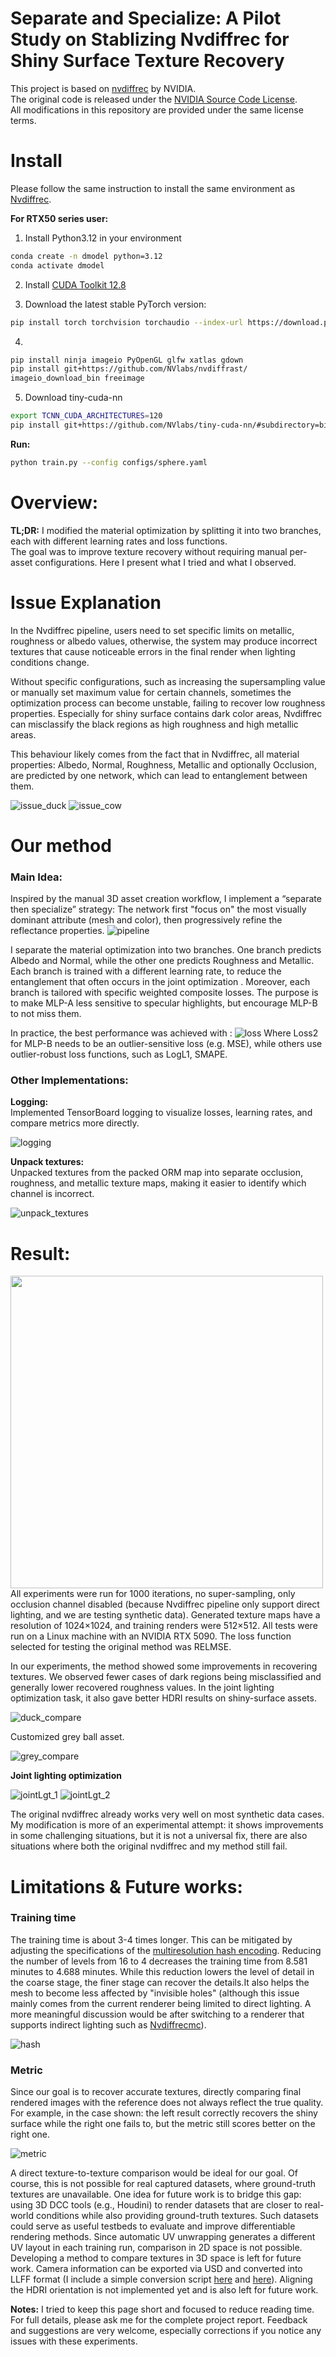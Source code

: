 # Separate and Specialize: A Pilot Study on Stablizing Nvdiffrec for Shiny Surface Texture Recovery 

This project is based on [nvdiffrec](https://github.com/NVlabs/nvdiffrec) by NVIDIA.  
The original code is released under the [NVIDIA Source Code License](https://github.com/NVlabs/nvdiffrec/blob/main/LICENSE.txt).  
All modifications in this repository are provided under the same license terms.

# Install

Please follow the same instruction to install the same environment as [Nvdiffrec](https://github.com/NVlabs/nvdiffrec).

**For RTX50 series user:**
1. Install Python3.12 in your environment
```bash
conda create -n dmodel python=3.12
conda activate dmodel
```
2. Install [CUDA Toolkit 12.8](https://developer.nvidia.com/cuda-12-8-0-download-archive)

3. Download the latest stable PyTorch version:
```bash
pip install torch torchvision torchaudio --index-url https://download.pytorch.org/whl/cu128
```

4. 
```bash
pip install ninja imageio PyOpenGL glfw xatlas gdown
pip install git+https://github.com/NVlabs/nvdiffrast/
imageio_download_bin freeimage
```
5. Download tiny-cuda-nn
```bash
export TCNN_CUDA_ARCHITECTURES=120
pip install git+https://github.com/NVlabs/tiny-cuda-nn/#subdirectory=bindings/torch
```

**Run:**
```bash
python train.py --config configs/sphere.yaml
```

# Overview:

**TL;DR:** 
I modified the material optimization by splitting it into two branches, each with different learning rates and loss functions.  
The goal was to improve texture recovery without requiring manual per-asset configurations. Here I present what I tried and what I observed.




# Issue Explanation

In the Nvdiffrec pipeline, users need to set specific limits on metallic, roughness or albedo values, otherwise, the system may produce incorrect textures that cause noticeable errors in the final render when lighting conditions change.

Without specific configurations, such as increasing the supersampling value or manually set maximum value for certain channels, sometimes the optimization process can become unstable, failing to recover low roughness properties. Especially for shiny surface contains dark color areas, Nvdiffrec can misclassify the black regions as high roughness and high metallic areas. 

This behaviour likely comes from the fact that in Nvdiffrec, all material properties: Albedo, Normal, Roughness, Metallic and optionally Occlusion, are predicted by one network, which can lead to entanglement between them.

![issue_duck](./images/issue_duck.jpg)
![issue_cow](./images/issue_cow.jpg)


# Our method
### Main Idea:
Inspired by the manual 3D asset creation workflow, I implement a “separate then specialize” strategy: The network first "focus on" the most visually dominant attribute (mesh and color), then progressively refine the reflectance properties.
![pipeline](./images/pipeline.jpg)

I separate the material optimization into two branches. One branch predicts Albedo and Normal, while the other one predicts Roughness and Metallic. Each branch is trained with a different learning rate, to reduce the entanglement that often occurs in the joint optimization . Moreover, each branch is tailored with specific weighted composite losses. The purpose is to make MLP-A less sensitive to specular highlights, but encourage MLP-B to not miss them.

In practice, the best performance was achieved with :
![loss](./images/loss_function.jpg)
Where Loss2 for MLP-B needs to be an outlier-sensitive loss (e.g. MSE), while others use outlier-robust loss functions, such as LogL1, SMAPE.



### Other Implementations:
**Logging:** <br>
Implemented TensorBoard logging to visualize losses, learning rates, and compare metrics more directly.

![logging](./images/tensorboard.jpg)

**Unpack textures:** <br>
Unpacked textures from the packed ORM map into separate occlusion, roughness, and metallic texture maps, making it easier to identify which channel is incorrect.

![unpack_textures](./images/unpack_textures.jpg)

# Result:


<img align="left" src="images/cow_compare.jpg" width="500px"/>


All experiments were run for 1000 iterations, no super-sampling, only occlusion channel disabled (because Nvdiffrec pipeline only support direct lighting, and we are testing synthetic data). Generated texture maps have a resolution of 1024×1024, and training renders were 512×512. All tests were run on a Linux machine with an NVIDIA RTX 5090. The loss function selected for testing the original method was RELMSE.



In our experiments, the method showed some improvements in recovering textures. We observed fewer cases of dark regions being misclassified and generally lower recovered roughness values. In the joint lighting optimization task, it also gave better HDRI results on shiny-surface assets.




![duck_compare](./images/duck_compare.jpg)

Customized grey ball asset.

![grey_compare](./images/grey_compare.jpg)


**Joint lighting optimization**

![jointLgt_1](./images/jointLgt_1.jpg)
![jointLgt_2](./images/jointLgt_2.jpg)

The original nvdiffrec already works very well on most synthetic data cases. My modification is more of an experimental attempt: it shows improvements in some challenging situations, but it is not a universal fix, there are also situations where both the original nvdiffrec and my method still fail.

# Limitations & Future works:

### Training time
The training time is about 3-4 times longer. This can be mitigated by adjusting the specifications of the [multiresolution hash encoding](https://github.com/NVlabs/tiny-cuda-nn). Reducing the number of levels from 16 to 4 decreases the training time from 8.581 minutes to 4.688 minutes. While this reduction lowers the level of detail in the coarse stage, the finer stage can recover the details.It also helps the mesh to become less affected by "invisible holes" (although this issue mainly comes from the current renderer being limited to direct lighting. A more meaningful discussion would be after switching to a renderer that supports indirect lighting such as [Nvdiffrecmc](https://github.com/NVlabs/nvdiffrecmc)).


![hash](./images/hash_grid_encoding.jpg)


### Metric

Since our goal is to recover accurate textures, directly comparing final rendered images with the reference does not always reflect the true quality. For example, in the case shown: the left result correctly recovers the shiny surface while the right one fails to, but the metric still scores better on the right one.

![metric](./images/metric.jpg)

A direct texture-to-texture comparison would be ideal for our goal. Of course, this is not possible for real captured datasets, where ground-truth textures are unavailable. One idea for future work is to bridge this gap: using 3D DCC tools (e.g., Houdini) to render datasets that are closer to real-world conditions while also providing ground-truth textures. Such datasets could serve as useful testbeds to evaluate and improve differentiable rendering methods. Since automatic UV unwrapping generates a different UV layout in each training run, comparison in 2D space is not possible. Developing a method to compare textures in 3D space is left for future work.  Camera information can be exported via USD and converted into LLFF format (I include a simple conversion script [here](./addtion/USDtoNPY.py) and [here](./addtion/USDtoNPY_turntable.py)). Aligning the HDRI orientation is not implemented yet and is also left for future work.



**Notes:** I tried to keep this page short and focused to reduce reading time. For full details, please ask me for the complete project report. Feedback and suggestions are very welcome, especially corrections if you notice any issues with these experiments.